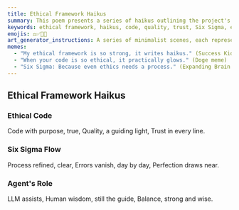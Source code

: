 ```yaml
---
title: Ethical Framework Haikus
summary: This poem presents a series of haikus outlining the project's ethical framework, emphasizing purposeful code, Six Sigma principles for quality, and the balanced role of LLM agents assisting human wisdom.
keywords: ethical framework, haikus, code, quality, trust, Six Sigma, errors, perfection, LLM, human wisdom, balance
emojis: ⚖️✅🤖💡
art_generator_instructions: A series of minimalist scenes, each representing a haiku. For "Ethical Code," glowing lines of code forming a strong, clear path, illuminated by a guiding light. For "Six Sigma Flow," a smooth, flowing process diagram where errors (represented by small, dark symbols) are systematically removed, leading to a perfect, glowing outcome. For "Agent's Role," a stylized LLM agent (perhaps a glowing brain) assisting a human hand, both working in harmony on a balanced scale. The overall feeling should be one of integrity, precision, and responsible innovation.
memes:
  - "My ethical framework is so strong, it writes haikus." (Success Kid meme)
  - "When your code is so ethical, it practically glows." (Doge meme)
  - "Six Sigma: Because even ethics needs a process." (Expanding Brain meme)
---
```

## Ethical Framework Haikus

### Ethical Code
Code with purpose, true,
Quality, a guiding light,
Trust in every line.

### Six Sigma Flow
Process refined, clear,
Errors vanish, day by day,
Perfection draws near.

### Agent's Role
LLM assists,
Human wisdom, still the guide,
Balance, strong and wise.